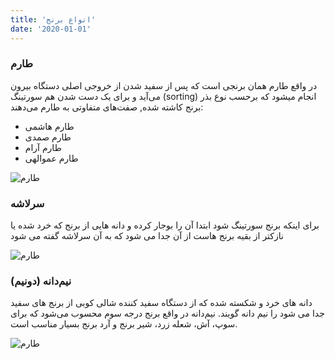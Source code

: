 ```yaml
---
title: 'انواع برنج'
date: '2020-01-01'
---
```


### طارم

در واقع طارم همان برنجی است که پس از سفید شدن از خروجی اصلی دستگاه بیرون می‌آید و برای یک دست شدن هم سورتینگ (sorting) انجام میشود
که برحسب نوع بذر برنج کاشته شده, صفت‌های متفاوتی به طارم می‌دهند:

- طارم هاشمی
- طارم صمدی
- طارم آرام
- طارم عموالهی

![طارم](https://drive.google.com/uc?export=download&id=19CbHZYSFIUBpIHW2-7mUI9Z0ox--Kith)

### سرلاشه

برای اینکه برنج سورتینگ شود ابتدا آن را بوجار کرده و دانه هایی از برنج که خرد شده یا نازکتر از بقیه برنج هاست از آن جدا می شود که به آن سرلاشه گفته می شود

![طارم](https://drive.google.com/uc?export=download&id=19CbHZYSFIUBpIHW2-7mUI9Z0ox--Kith)

### نیم‌دانه (دونیم)

دانه های خرد و شکسته شده که از دستگاه سفید کننده شالی کوبی از برنج های سفید جدا می شود را نیم دانه گویند. نیم‌دانه در واقع برنج درجه سوم محسوب می‌شود که برای سوپ، آش، شعله زرد، شیر برنج و آرد برنج بسیار مناسب است.

![طارم](https://drive.google.com/uc?export=download&id=19CbHZYSFIUBpIHW2-7mUI9Z0ox--Kith)

